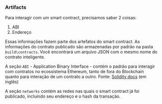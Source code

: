 ### Artifacts

Para interagir com um smart contract, precisamos saber 2 coisas:
1. ABI
2. Endereço

Essas informações fazem parte dos artefatos do smart contract.
As informações do contrato publicado são armazenadas por padrão na pasta `build\contracts`.
Você encontrará um arquivo JSON com o mesmo nome do contrato inteligente.

A seção `ABI` - Application Binary Interface - contém o padrão para interagir com contratos no ecossistema Ethereum, tanto de fora do Blockchain quanto para interação de um contrato a outro.
Fonte: [Solidity docs](https://docs.soliditylang.org/en/v0.7.5/abi-spec.html) (em inglês)

A seção `networks` contém as redes nas quais o smart contract já foi publicado, incluindo seu endereço e o hash da transação.
